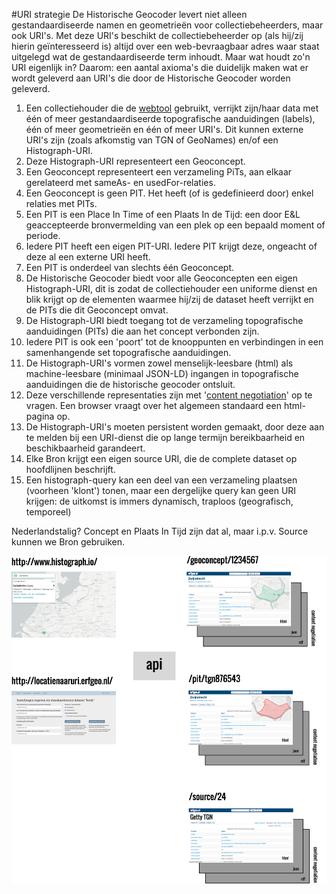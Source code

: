 #URI strategie
De Historische Geocoder levert niet alleen gestandaardiseerde namen en geometrieën voor collectiebeheerders, maar ook URI's. Met deze URI's beschikt de collectiebeheerder op (als hij/zij hierin geïnteresseerd is) altijd over een web-bevraagbaar adres waar staat uitgelegd wat de gestandaardiseerde term inhoudt. Maar wat houdt zo'n URI eigenlijk in? Daarom: een aantal axioma's die duidelijk maken wat er wordt geleverd aan URI's die door de Historische Geocoder worden geleverd.

1. Een collectiehouder die de [webtool](http://locatienaaruri.erfgeo.nl) gebruikt, verrijkt zijn/haar data met één of meer gestandaardiseerde topografische aanduidingen (labels), één of meer geometrieën en één of meer URI's. Dit kunnen externe URI's zijn (zoals afkomstig van TGN of GeoNames) en/of een Histograph-URI.
2. Deze Histograph-URI representeert een Geoconcept. 
3. Een Geoconcept representeert een verzameling PiTs, aan elkaar gerelateerd met sameAs- en usedFor-relaties.
4. Een Geoconcept is geen PIT. Het heeft (of is gedefinieerd door) enkel relaties met PITs.
3. Een PIT is een Place In Time of een Plaats In de Tijd: een door E&L geaccepteerde bronvermelding van een plek op een bepaald moment of periode.
4. Iedere PIT heeft een eigen PIT-URI. Iedere PIT krijgt deze, ongeacht of deze al een externe URI heeft.
5. Een PIT is onderdeel van slechts één Geoconcept.
4. De Historische Geocoder biedt voor alle Geoconcepten een eigen Histograph-URI, dit is zodat de collectiehouder een uniforme dienst en blik krijgt op de elementen waarmee hij/zij de dataset heeft verrijkt en de PITs die dit Geoconcept omvat.
5. De Histograph-URI biedt toegang tot de verzameling topografische aanduidingen (PITs) die aan het concept verbonden zijn.
6. Iedere PIT is ook een 'poort' tot de knooppunten en verbindingen in een samenhangende set topografische aanduidingen.
6. De Histograph-URI's vormen zowel menselijk-leesbare (html) als machine-leesbare (minimaal JSON-LD) ingangen in topografische aanduidingen die de historische geocoder ontsluit.
7. Deze verschillende representaties zijn met '[content negotiation](http://en.wikipedia.org/wiki/Content_negotiation)' op te vragen. Een browser vraagt over het algemeen standaard een html-pagina op.
8. De Histograph-URI's moeten persistent worden gemaakt, door deze aan te melden bij een URI-dienst die op lange termijn bereikbaarheid en beschikbaarheid garandeert.
9. Elke Bron krijgt een eigen source URI, die de complete dataset op hoofdlijnen beschrijft.
10. Een histograph-query kan een deel van een verzameling plaatsen (voorheen 'klont') tonen, maar een dergelijke query kan geen URI krijgen: de uitkomst is immers dynamisch, traploos (geografisch, temporeel)

Nederlandstalig? Concept en Plaats In Tijd zijn dat al, maar i.p.v. Source kunnen we Bron gebruiken.





![uri-strategie](uri-strategie.png)
